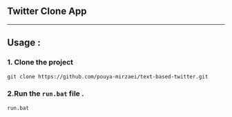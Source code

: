 ## Twitter Clone App

--- 
## Usage :
### 1. Clone the project
    
```shell
git clone https://github.com/pouya-mirzaei/text-based-twitter.git
```
### 2.Run the `run.bat` file .
```shell
run.bat
```